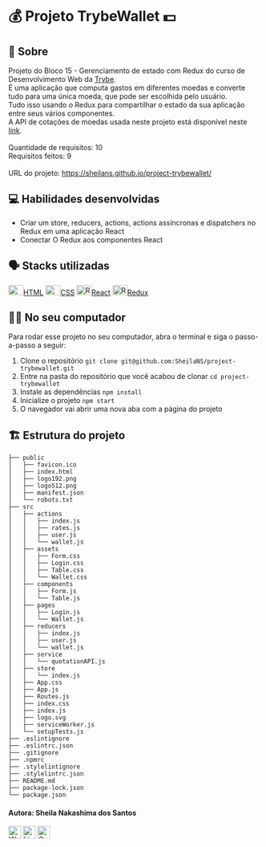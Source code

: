 # :moneybag: Projeto TrybeWallet :dollar:

## :page_facing_up: Sobre

Projeto do Bloco 15 - Gerenciamento de estado com Redux do curso de Desenvolvimento Web da [Trybe](https://www.betrybe.com).<br>
É uma aplicação que computa gastos em diferentes moedas e converte tudo para uma única moeda, que pode ser escolhida pelo usuário.<br>
Tudo isso usando o Redux para compartilhar o estado da sua aplicação entre seus vários componentes.<br>
A API de cotações de moedas usada neste projeto está disponível neste [link](https://docs.awesomeapi.com.br/api-de-moedas).<br><br>
Quantidade de requisitos: 10<br>
Requisitos feitos: 9<br><br>
URL do projeto: https://sheilans.github.io/project-trybewallet/

## :computer: Habilidades desenvolvidas

- Criar um store, reducers, actions, actions assíncronas e dispatchers no Redux em uma aplicação React
- Conectar O Redux aos componentes React

## :speaking_head: Stacks utilizadas
<div align="left">
  <a href="https://developer.mozilla.org/en-US/docs/Web/HTML" display="block" title="HTML5"><img alt="HTML5 icon" height="20px" width="30px" src="https://cdn.jsdelivr.net/gh/devicons/devicon/icons/html5/html5-original.svg" />HTML</a>
  <a href="https://developer.ozilla.org/pt-BR/docs/Web/CSS" title="CSS3"><img alt="CSS3 icon" height="20px" width="30px" src="https://cdn.jsdelivr.net/gh/devicons/devicon/icons/css3/css3-original.svg" />CSS</a>
  <a href="https://reactjs.org/" title="React"><img alt="React.Js icon" height="20px" width="30px" src="https://cdn.jsdelivr.net/gh/devicons/devicon/icons/react/react-original.svg" />React</a>
  <a href="https://redux.js.org/" title="Redux"><img alt="Redux icon" height="20px" width="30px" src="https://cdn.jsdelivr.net/gh/devicons/devicon/icons/redux/redux-original.svg" />Redux</a>
</div>

## :woman_technologist: No seu computador
Para rodar esse projeto no seu computador, abra o terminal e siga o passo-a-passo a seguir:

1. Clone o repositório `git clone git@github.com:SheilaNS/project-trybewallet.git`
2. Entre na pasta do repositório que você acabou de clonar `cd project-trybewallet`
3. Instale as dependências `npm install`
4. Inicialize o projeto `npm start`
5. O navegador vai abrir uma nova aba com a página do projeto 

## :building_construction: Estrutura do projeto
```
├── public
│   ├── favicon.ico
│   ├── index.html
│   ├── logo192.png
│   ├── logo512.png
│   ├── manifest.json
│   └── robots.txt
├── src
│   ├── actions
│   │   ├── index.js
│   │   ├── rates.js
│   │   ├── user.js
│   │   └── wallet.js
│   ├── assets
│   │   ├── Form.css
│   │   ├── Login.css
│   │   ├── Table.css
│   │   └── Wallet.css
│   ├── components
│   │   ├── Form.js
│   │   └── Table.js
│   ├── pages
│   │   ├── Login.js
│   │   └── Wallet.js
│   ├── reducers
│   │   ├── index.js
│   │   ├── user.js
│   │   └── wallet.js
│   ├── service
│   │   └── quotationAPI.js
│   ├── store
│   │   └── index.js
│   ├── App.css
│   ├── App.js
│   ├── Routes.js
│   ├── index.css
│   ├── index.js
│   ├── logo.svg
│   ├── serviceWorker.js
│   └── setupTests.js
├── .eslintignore
├── .eslintrc.json
├── .gitignore
├── .npmrc
├── .stylelintignore
├── .stylelintrc.json
├── README.md
├── package-lock.json
└── package.json
 ```
 #### Autora: Sheila Nakashima dos Santos
<a href="https://wa.me/+5511995985416?text=Sheila%20Dev" target="_blank" rel="external"><img src="https://img.shields.io/badge/WhatsApp-25D366?style=for-the-badge&logo=whatsapp&logoColor=white" alt="WhatsApp" height="25px" /></a>
<a href="https://www.linkedin.com/in/sheila-nakashima-dos-santos/" target="_blank" rel="external"><img src="https://img.shields.io/badge/LinkedIn-0077B5?style=for-the-badge&logo=linkedin&logoColor=white" alt="LinkedIn" height="25px"></a>
<a href="mailto:shei.nsantos@gmail.com" target="_blank" rel="external"><img src="https://img.shields.io/badge/Gmail-D14836?style=for-the-badge&logo=gmail&logoColor=white" alt="Gmail" height="25px"></a>
